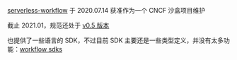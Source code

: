[serverless-workflow](https://github.com/serverlessworkflow/specification) 于 2020.07.14 获准作为一个 CNCF 沙盒项目维护

截止 2021.01，规范还处于 [v0.5 版本](https://github.com/serverlessworkflow/specification/blob/v0.5/specification.md)

也提供了一些语言的 SDK，不过目前 SDK 主要还是一些类型定义，并没有太多功能：[workflow sdks](https://github.com/serverlessworkflow/specification#SDKs)